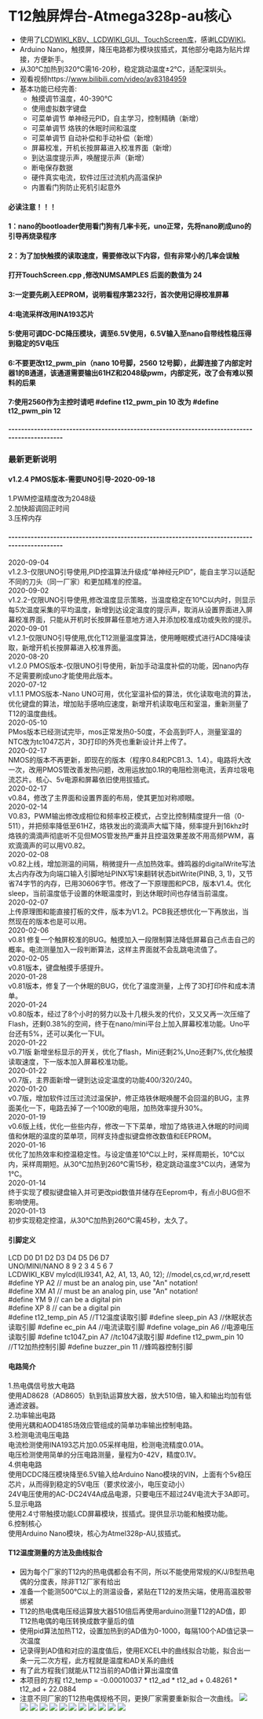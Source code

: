 # T12触屏焊台-Atmega328p-au核心
* 使用了[LCDWIKI_KBV、LCDWIKI_GUI、TouchScreen库](http://www.lcdwiki.com/zh/2.4inch_Arduino_Display)，感谢[LCDWIKI](http://www.lcdwiki.com)。
* Arduino Nano，触摸屏，降压电路都为模块拔插式，其他部分电路为贴片焊接，方便新手。
* 从30℃加热到320℃需16-20秒，稳定跳动温度±2℃，适配深圳头。
* 观看视频https://www.bilibili.com/video/av83184959
* 基本功能已经完善:
    *  触摸调节温度，40-390℃
    *  使用虚拟数字键盘
    *  可菜单调节 单神经元PID，自主学习，控制精确（新增）
    *  可菜单调节 烙铁的休眠时间和温度
    *  可菜单调节 自动补偿和手动补偿（新增）
    *  屏幕校准，开机长按屏幕进入校准界面（新增）
    *  到达温度提示声，唤醒提示声（新增）
    *  断电保存数据
    *  硬件真实电流，软件过压过流机内高温保护
    *  内置看门狗防止死机引起意外
####   必读注意！！！
####   1：nano的bootloader使用看门狗有几率卡死，uno正常，先将nano刷成uno的引导再烧录程序
####   2：为了加快触摸的读取速度，需要修改以下内容，但有非常小的几率会误触
####      打开TouchScreen.cpp ,修改NUMSAMPLES 后面的数值为 24
####   3:一定要先刷入EEPROM，说明看程序第232行，首次使用记得校准屏幕
####   4:电流采样改用INA193芯片
####   5:使用可调DC-DC降压模块，调至6.5V使用，6.5V输入至nano自带线性稳压得到稳定的5V电压
####   6:不要更改t12_pwm_pin（nano 10号脚，2560 12号脚），此脚连接了内部定时器1的B通道，该通道需要输出61HZ和2048级pwm，内部定死，改了会有难以预料的后果
####   7:使用2560作为主控时请吧 #define t12_pwm_pin     10    改为 #define t12_pwm_pin     12    
#### ---------------------------------------------------------------------------------------------
###  最新更新说明
####  v1.2.4 PMOS版本-需要UNO引导-2020-09-18
1.PWM控温精度改为2048级<br>
2.加快超调回正时间<br>
3.压榨内存<br>
#### ---------------------------------------------------------------------------------------------
2020-09-04<br> v1.2.3-仅限UNO引导使用,PID控温算法升级成“单神经元PID”，能自主学习以适配不同的刀头（同一厂家）和更加精准的控温。<br>
2020-09-02<br> v1.2.2-仅限UNO引导使用,修改温度显示策略，当温度稳定在10℃以内时，则显示每5次温度采集的平均温度，新增到达设定温度的提示声，取消从设置界面进入屏幕校准界面，只能从开机时长按屏幕任意地方进入并添加校准成功或失败的提示。<br>
2020-09-01<br> v1.2.1-仅限UNO引导使用,优化T12测量温度算法，使用睡眠模式进行ADC降噪读取，新增开机长按屏幕进入校准界面。<br>
2020-08-20<br> v1.2.0 PMOS版本-仅限UNO引导使用，新加手动温度补偿的功能，因nano内存不足需要刷成uno才能使用此版本。<br>
2020-07-12<br> v1.1.1 PMOS版本-Nano UNO可用，优化室温补偿的算法，优化读取电流的算法，优化键盘的算法，增加贴手感响应速度，新增开机读取电压和室温，重新测量了T12的温度曲线。<br>
2020-05-10<br> PMos版本已经测试完毕，mos正常发热0-50度，不会高到吓人，测量室温的NTC改为tc1047芯片，3D打印的外壳也重新设计并上传了。<br>
2020-02-17<br> NMOS的版本不再更新，即现在的版本（程序0.84和PCB1.3、1.4）。电路将大改一次，改用PMOS管改善发热问题，改用运放加0.1R的电阻检测电流，丢弃垃圾电流芯片。核心、5v电源和屏幕依旧使用拔插式。<br>
2020-02-17<br> v0.84，修改了主界面和设置界面的布局，使其更加对称顺眼。<br>
2020-02-14<br> V0.83，PWM输出修改成相位和频率校正模式，占空比控制精度提升一倍（0-511），并把频率降低至61HZ，烙铁发出的滴滴声大幅下降，频率提升到16khz时烙铁的滴滴声彻底听不见但MOS管发热严重并且控温效果差故不用高频PWM，喜欢滴滴声的可以用V0.82。<br>
2020-02-08<br>v0.82上线，增加测温的间隔，稍微提升一点加热效率。蜂鸣器的digitalWrite写法太占内存改为向端口输入引脚地址PINX写1来翻转状态bitWrite(PINB, 3, 1)，又节省74字节的内存，已用30606字节。修改了一下原理图和PCB，版本V1.4。优化sleep，当前温度低于设置的休眠温度时，到达休眠时间也存储当前温度。<br>
2020-02-07<br> 
上传原理图和能直接打板的文件，版本为V1.2。PCB我还想优化一下再放出，当然现在的版本也是可以用。<br>
2020-02-06<br>
v0.81 修复一个触屏校准的BUG。触摸加入一段限制算法降低屏幕自己点击自己的概率。电流测量加入一段判断算法，这样主界面就不会乱跳电流值了。<br>
2020-02-05<br>
v0.81版本，键盘触摸手感提升。<br>
2020-01-28 <br>
v0.81版本，修复了一个休眠的BUG，优化了温度测量，上传了3D打印件和成本清单。<br>
2020-01-24 <br>
v0.80版本，经过了8个小时的努力以及十几根头发的代价，又又又再一次压缩了Flash，还剩0.38%的空间，终于在nano/mini平台上加入屏幕校准功能。Uno平台还有5%，还可以美化一下UI。<br>
2020-01-22 <br>
v0.71版 新增坐标显示的开关，优化了flash，Mini还剩2%,Uno还剩7%,优化触摸读取速度，下一版本加入屏幕校准功能。<br>
2020-01-22 <br>
v0.7版，主界面新增一键到达设定温度的功能400/320/240。<br>
2020-01-20 <br>
v0.7版，增加软件过压过流过温保护，修正烙铁休眠唤醒不会回温的BUG，主界面美化一下，电路去掉了一个100欧的电阻，加热效率提升30%。<br>
2020-01-19 <br>
v0.6版上线，优化一些些内存，修改一下下菜单，增加了烙铁进入休眠的时间阈值和休眠的温度的菜单项，同样支持虚拟键盘修改数值和EEPROM。<br>
2020-01-16 <br>
优化了加热效率和控温稳定性。与设定值差10℃以上时，采样周期长，10℃以内，采样周期短。从30℃加热到260℃需15秒，稳定跳动温度3℃以内，通常为1℃。<br>
2020-01-14 <br>
终于实现了模拟键盘输入并可更改pid数值并储存在Eeprom中，有点小BUG但不影响使用。<br>
2020-01-13 <br>
初步实现稳定控温，从30℃加热到260℃需45秒，太久了。<br>
#### 引脚定义
LCD            D0  D1  D2  D3  D4  D5  D6  D7<br>
UNO/MINI/NANO  8   9   2   3   4   5   6   7<br>
LCDWIKI_KBV mylcd(ILI9341, A2, A1, 13, A0, 12);    //model,cs,cd,wr,rd,resett<br>
#define YP A2  // must be an analog pin, use "An" notation!<br>
#define XM A1  // must be an analog pin, use "An" notation!<br>
#define YM 9   // can be a digital pin<br>
#define XP 8   // can be a digital pin<br>
#define t12_temp_pin    A5                //T12温度读取引脚
#define sleep_pin       A3                //休眠状态读取引脚
#define ec_pin          A4                //电流读取引脚
#define volage_pin      A6                //电源电压读取引脚
#define tc1047_pin      A7                //tc1047读取引脚
#define t12_pwm_pin     10                //T12加热控制引脚
#define buzzer_pin      11                //蜂鸣器控制引脚
#### 电路简介
1.热电偶信号放大电路<br>
   使用AD8628（AD8605）轨到轨运算放大器，放大510倍，输入和输出均加有低通滤波器。<br>
2.功率输出电路<br>
   使用光耦和AOD4185场效应管组成的简单功率输出控制电路。<br>
3.检测电流电压电路<br>
   电流检测使用INA193芯片加0.05采样电阻，检测电流精度0.01A。<br>
   电压检测使用简单的分压电路测量，量程为0-42V，精度0.1V。<br>
4.供电电路<br>
   使用DCDC降压模块降至6.5V输入给Arduino Nano模块的VIN，上面有个5v稳压芯片，从而得到稳定的5V电压（要求纹波小，电压变动小）<br>
   24V电压使用的AC-DC24V4A成品电源，只要电压不超过24V电流大于3A即可。<br>
5.显示电路<br>
   使用2.4寸带触摸功能LCD屏幕模块，拔插式。提供显示功能和触摸功能。<br>
6.控制核心<br>
   使用Arduino Nano模块，核心为Atmel328p-AU,拔插式。<br>
 #### T12温度测量的方法及曲线拟合  
   * 因为每个厂家的T12内的热电偶都会有不同，所以不能使用常规的K/J/B型热电偶的分度表，除非T12厂家有给出
   * 准备一个能测500℃以上的测温设备，紧贴在T12的发热尖端，使用高温胶带绑紧
   * T12的热电偶电压经运算放大器510倍后再使用arduino测量T12的AD值，即T12热电偶的电压转换成数字量后的值
   * 使用pid算法加热T12，设置加热到的AD值为0-1000，每隔100个AD值记录一次温度
   * 记录得到AD值和对应的温度值后，使用EXCEL中的曲线拟合功能，拟合出一条一元二次方程，此方程就是温度和AD关系的曲线
   * 有了此方程我们就能从T12当前的AD值计算出温度值
   * 本项目的方程 t12_temp = -0.00010037 * t12_ad * t12_ad + 0.48261 * t12_ad + 22.0884
   * 注意不同厂家的T12热电偶规格不同，更换厂家需要重新拟合一次曲线。
![](https://github.com/jie326513988/T12Touch-screen-welding-machines/blob/master/compressed%20image/14.jpg)
![](https://github.com/jie326513988/T12Touch-screen-welding-machines/blob/master/compressed%20image/01.jpg)
![](https://github.com/jie326513988/T12Touch-screen-welding-machines/blob/master/compressed%20image/15.jpg)
![](https://github.com/jie326513988/T12Touch-screen-welding-machines/blob/master/compressed%20image/05.jpg)
![](https://github.com/jie326513988/T12Touch-screen-welding-machines/blob/master/compressed%20image/06.jpg)
![](https://github.com/jie326513988/T12Touch-screen-welding-machines/blob/master/compressed%20image/07.jpg)
![](https://github.com/jie326513988/T12Touch-screen-welding-machines/blob/master/compressed%20image/08.jpg)
![](https://github.com/jie326513988/T12Touch-screen-welding-machines/blob/master/compressed%20image/09.jpg)
![](https://github.com/jie326513988/T12Touch-screen-welding-machines/blob/master/compressed%20image/10.jpg)
![](https://github.com/jie326513988/T12Touch-screen-welding-machines/blob/master/compressed%20image/11.jpg)
![](https://github.com/jie326513988/T12Touch-screen-welding-machines/blob/master/compressed%20image/12.jpg)
![](https://github.com/jie326513988/T12Touch-screen-welding-machines/blob/master/compressed%20image/13.jpg)
